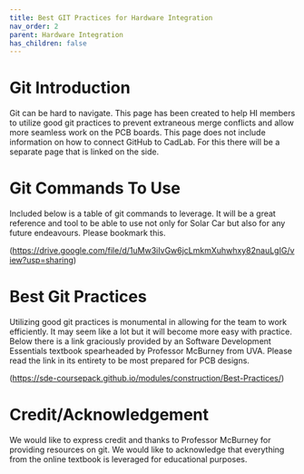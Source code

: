 ```yaml
---
title: Best GIT Practices for Hardware Integration
nav_order: 2
parent: Hardware Integration
has_children: false
---
```

#  Git Introduction


Git can be hard to navigate. This page has been created to help HI members to utilize good git practices to prevent extraneous merge conflicts and allow more seamless work on the PCB boards. This page does not include information on how to connect GitHub to CadLab. For this there will be a separate page that is linked on the side.


# Git Commands To Use
Included below is a table of git commands to leverage. It will be a great reference and tool to be able to use not only for Solar Car but also for any future endeavours. Please bookmark this.

(https://drive.google.com/file/d/1uMw3iIvGw6jcLmkmXuhwhxy82nauLgIG/view?usp=sharing)


# Best Git Practices


Utilizing good git practices is monumental in allowing for the team to work efficiently. It may seem like a lot but it will become more easy with practice. Below there is a link graciously provided by an Software Development Essentials textbook spearheaded by Professor McBurney from UVA. Please read the link in its entirety to be most prepared for PCB designs.


(https://sde-coursepack.github.io/modules/construction/Best-Practices/)




# Credit/Acknowledgement


We would like to express credit and thanks to Professor McBurney for providing resources on git. We would like to acknowledge that everything from the online textbook is leveraged for educational purposes.

